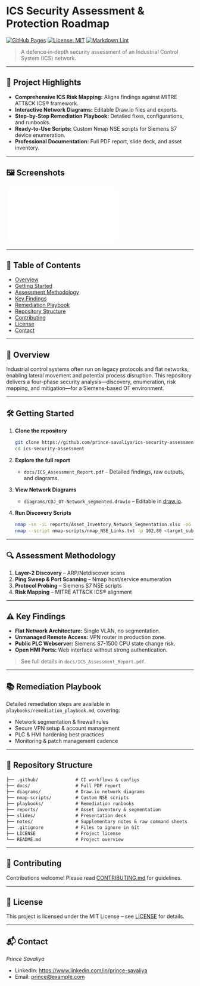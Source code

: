 # ICS Security Assessment & Protection Roadmap

[![GitHub Pages](https://img.shields.io/badge/Pages-Enabled-brightgreen)](#)
[![License: MIT](https://img.shields.io/badge/License-MIT-blue.svg)](LICENSE)
[![Markdown Lint](https://github.com/prince-savaliya/ics-security-assessment/actions/workflows/markdownlint.yml/badge.svg)](https://github.com/prince-savaliya/ics-security-assessment/actions/workflows/markdownlint.yml)

> A defence‑in‑depth security assessment of an Industrial Control System (ICS) network.

---

## 🚀 Project Highlights

- **Comprehensive ICS Risk Mapping:** Aligns findings against MITRE ATT&CK ICS® framework.
- **Interactive Network Diagrams:** Editable Draw.io files and exports.
- **Step-by-Step Remediation Playbook:** Detailed fixes, configurations, and runbooks.
- **Ready-to-Use Scripts:** Custom Nmap NSE scripts for Siemens S7 device enumeration.
- **Professional Documentation:** Full PDF report, slide deck, and asset inventory.

---

## 🖼 Screenshots

![Network Topology Diagram](diagrams/COJ_OT-Network_segmented.pdf)

---

## 📖 Table of Contents

- [Overview](#overview)
- [Getting Started](#getting-started)
- [Assessment Methodology](#assessment-methodology)
- [Key Findings](#key-findings)
- [Remediation Playbook](#remediation-playbook)
- [Repository Structure](#repository-structure)
- [Contributing](#contributing)
- [License](#license)
- [Contact](#contact)

---

## 📖 Overview

Industrial control systems often run on legacy protocols and flat networks, enabling lateral movement and potential process disruption. This repository delivers a four-phase security analysis—discovery, enumeration, risk mapping, and mitigation—for a Siemens-based OT environment.

---

## 🛠 Getting Started

1. **Clone the repository**  
   ```bash
   git clone https://github.com/prince-savaliya/ics-security-assessment.git
   cd ics-security-assessment
   ```

2. **Explore the full report**  
   - `docs/ICS_Assessment_Report.pdf` – Detailed findings, raw outputs, and diagrams.

3. **View Network Diagrams**  
   - `diagrams/COJ_OT-Network_segmented.drawio` – Editable in [draw.io](https://app.diagrams.net).

4. **Run Discovery Scripts**  
   ```bash
   nmap -sn -iL reports/Asset_Inventory_Network_Segmentation.xlsx -oG nmap_results.gnmap
   nmap --script nmap-scripts/nmap_NSE_Links.txt -p 102,80 <target_subnet>
   ```

---

## 🔍 Assessment Methodology

1. **Layer-2 Discovery** – ARP/Netdiscover scans  
2. **Ping Sweep & Port Scanning** – Nmap host/service enumeration  
3. **Protocol Probing** – Siemens S7 NSE scripts  
4. **Risk Mapping** – MITRE ATT&CK ICS® alignment

---

## ⚠️ Key Findings

- **Flat Network Architecture:** Single VLAN, no segmentation.  
- **Unmanaged Remote Access:** VPN router in production zone.  
- **Public PLC Webserver:** Siemens S7-1500 CPU state change risk.  
- **Open HMI Ports:** Web interface without strong authentication.  

> See full details in `docs/ICS_Assessment_Report.pdf`.

---

## 📚 Remediation Playbook

Detailed remediation steps are available in `playbooks/remediation_playbook.md`, covering:

- Network segmentation & firewall rules  
- Secure VPN setup & account management  
- PLC & HMI hardening best practices  
- Monitoring & patch management cadence

---

## 📂 Repository Structure

```
├── .github/              # CI workflows & configs
├── docs/                 # Full PDF report
├── diagrams/             # Draw.io network diagrams
├── nmap-scripts/         # Custom NSE scripts
├── playbooks/            # Remediation runbooks
├── reports/              # Asset inventory & segmentation
├── slides/               # Presentation deck
├── notes/                # Supplementary notes & raw command sheets
├── .gitignore            # Files to ignore in Git
├── LICENSE               # Project license
└── README.md             # Project overview
```

---

## 🤝 Contributing

Contributions welcome! Please read [CONTRIBUTING.md](CONTRIBUTING.md) for guidelines.

---

## 📜 License

This project is licensed under the MIT License – see [LICENSE](LICENSE) for details.

---

## 📬 Contact

*Prince Savaliya*  
- LinkedIn: https://www.linkedin.com/in/prince-savaliya  
- Email: prince@example.com  
